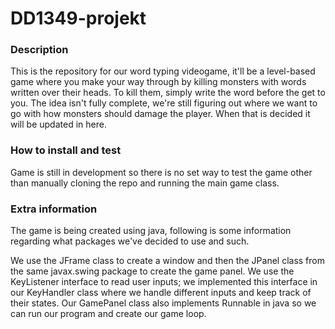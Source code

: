 # DD1349-projekt

### Description

This is the repository for our word typing videogame, it'll be a level-based game where you make your way through by killing monsters with words written over their heads. To kill them, simply write the word before the get to you. The idea isn't fully complete, we're still figuring out where we want to go with how monsters should damage the player. When that is decided it will be updated in here.

### How to install and test

Game is still in development so there is no set way to test the game other than manually cloning the repo and running the main game class.

### Extra information

The game is being created using java, following is some information regarding what packages we've decided to use and such.

We use the JFrame class to create a window and then the JPanel class from the same javax.swing package to create the game panel. We use the KeyListener interface to read user inputs; we implemented this interface in our KeyHandler class where we handle different inputs and keep track of their states. Our GamePanel class also implements Runnable in java so we can run our program and create our game loop.
